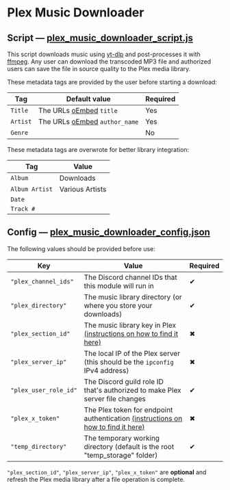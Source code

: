 # Plex Music Downloader

## Script — [plex_music_downloader_script.js](plex_music_downloader_script.js)

This script downloads music using [yt-dlp](https://github.com/yt-dlp/yt-dlp) and post-processes it with [ffmpeg](https://github.com/FFmpeg/FFmpeg). Any user can download the transcoded MP3 file and authorized users can save the file in source quality to the Plex media library.

These metadata tags are provided by the user before starting a download:

| Tag      | Default value                                        | Required |
| -------- | ---------------------------------------------------- | -------- |
| `Title`  | The URLs [oEmbed](https://oembed.com/) `title`       | Yes      |
| `Artist` | The URLs [oEmbed](https://oembed.com/) `author_name` | Yes      |
| `Genre`  |                                                      | No       |

These metadata tags are overwrote for better library integration:

| Tag            | Value           |
| -------------- | --------------- |
| `Album`        | Downloads       |
| `Album Artist` | Various Artists |
| `Date`         |                 |
| `Track #`      |                 |

## Config — [plex_music_downloader_config.json](plex_music_downloader_config.json)

The following values should be provided before use:

| Key                   | Value                                                                                                                                                                        | Required |
| --------------------- | ---------------------------------------------------------------------------------------------------------------------------------------------------------------------------- | -------- |
| `"plex_channel_ids"`  | The Discord channel IDs that this module will run in                                                                                                                         | ✔        |
| `"plex_directory"`    | The music library directory (or where you store your downloads)                                                                                                              | ✔        |
| `"plex_section_id"`   | The music library key in Plex [(instructions on how to find it here)](https://support.plex.tv/articles/201638786-plex-media-server-url-commands/)                            | ✖        |
| `"plex_server_ip"`    | The local IP of the Plex server (this should be the `ipconfig` IPv4 address)                                                                                                 | ✖        |
| `"plex_user_role_id"` | The Discord guild role ID that's authorized to make Plex server file changes                                                                                                 | ✔        |
| `"plex_x_token"`      | The Plex token for endpoint authentication [(instructions on how to find it here)](https://support.plex.tv/articles/204059436-finding-an-authentication-token-x-plex-token/) | ✖        |
| `"temp_directory"`    | The temporary working directory (default is the root "temp_storage" folder)                                                                                                  | ✔        |

`"plex_section_id"`, `"plex_server_ip"`, `"plex_x_token"` are **optional** and refresh the Plex media library after a file operation is complete.
